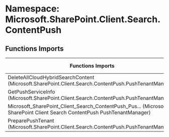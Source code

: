 # Namespace: Microsoft.SharePoint.Client.Search.ContentPush

## Functions Imports

Functions Imports | SPO | SP 2019 | SP 2016 | SP 2013
----------|:---:|:-------:|:-------:|:-------:
DeleteAllCloudHybridSearchContent (Microsoft.SharePoint.Client.Search.ContentPush.PushTenantManager) | ❌ | ❌ | ❌ | ✅
GetPushServiceInfo (Microsoft.SharePoint.Client.Search.ContentPush.PushTenantManager) | ❌ | ❌ | ❌ | ✅
<span title="Microsoft_SharePoint_Client_Search_ContentPush_PushTenantManager">Microsoft_SharePoint_Client_Search_ContentPush_Pus...</span> (Microsoft SharePoint Client Search ContentPush PushTenantManager) | ❌ | ❌ | ❌ | ✅
PreparePushTenant (Microsoft.SharePoint.Client.Search.ContentPush.PushTenantManager) | ❌ | ❌ | ❌ | ✅